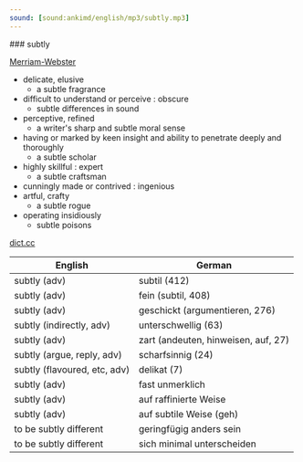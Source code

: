 ```yaml
---
sound: [sound:ankimd/english/mp3/subtly.mp3]
---
```


\### subtly

[Merriam-Webster](https://www.merriam-webster.com/dictionary/subtly)

- delicate, elusive
    - a subtle fragrance
- difficult to understand or perceive : obscure
    - subtle differences in sound
- perceptive, refined
    - a writer's sharp and subtle moral sense
- having or marked by keen insight and ability to penetrate deeply and thoroughly
    - a subtle scholar
- highly skillful : expert
    - a subtle craftsman
- cunningly made or contrived : ingenious
- artful, crafty
    - a subtle rogue
- operating insidiously
    - subtle poisons

[dict.cc](https://www.dict.cc/subtly)

| English        | German       |
| -------------- | ------------ |
| subtly (adv) | subtil (412) |
| subtly (adv) | fein (subtil, 408) |
| subtly (adv) | geschickt (argumentieren, 276) |
| subtly (indirectly, adv) | unterschwellig (63) |
| subtly (adv) | zart (andeuten, hinweisen, auf, 27) |
| subtly (argue, reply, adv) | scharfsinnig (24) |
| subtly (flavoured, etc, adv) | delikat (7) |
| subtly (adv) | fast unmerklich |
| subtly (adv) | auf raffinierte Weise |
| subtly (adv) | auf subtile Weise (geh) |
| to be subtly different | geringfügig anders sein |
| to be subtly different | sich minimal unterscheiden |
